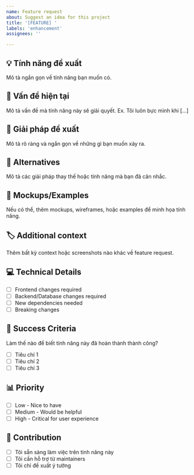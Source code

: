 ```yaml
---
name: Feature request
about: Suggest an idea for this project
title: '[FEATURE] '
labels: 'enhancement'
assignees: ''

---
```


## 💡 Tính năng đề xuất
Mô tả ngắn gọn về tính năng bạn muốn có.

## 🤔 Vấn đề hiện tại
Mô tả vấn đề mà tính năng này sẽ giải quyết. Ex. Tôi luôn bực mình khi [...]

## 💫 Giải pháp đề xuất
Mô tả rõ ràng và ngắn gọn về những gì bạn muốn xảy ra.

## 🔄 Alternatives
Mô tả các giải pháp thay thế hoặc tính năng mà bạn đã cân nhắc.

## 🎨 Mockups/Examples
Nếu có thể, thêm mockups, wireframes, hoặc examples để minh họa tính năng.

## 🏷️ Additional context
Thêm bất kỳ context hoặc screenshots nào khác về feature request.

## 💻 Technical Details
- [ ] Frontend changes required
- [ ] Backend/Database changes required  
- [ ] New dependencies needed
- [ ] Breaking changes

## 🎯 Success Criteria
Làm thế nào để biết tính năng này đã hoàn thành thành công?
- [ ] Tiêu chí 1
- [ ] Tiêu chí 2
- [ ] Tiêu chí 3

## 📊 Priority
- [ ] Low - Nice to have
- [ ] Medium - Would be helpful
- [ ] High - Critical for user experience

## 🤝 Contribution
- [ ] Tôi sẵn sàng làm việc trên tính năng này
- [ ] Tôi cần hỗ trợ từ maintainers
- [ ] Tôi chỉ đề xuất ý tưởng
